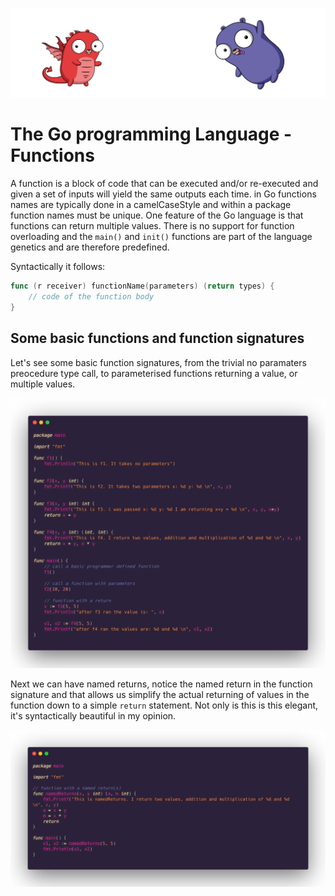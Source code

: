![](/assets/gologo.png)

# The Go programming Language - Functions

A function is a block of code that can be executed and/or re-executed and given a set of inputs will yield the same outputs each time. in Go functions names are typically done in a camelCaseStyle and within a package function names must be unique. One feature of the Go language is that functions can return multiple values. There is no support for function overloading and the `main()` and `init()` functions are part of the language genetics and are therefore predefined.

Syntactically it follows:

```go
func (r receiver) functionName(parameters) (return types) {
    // code of the function body
}
```

## Some basic functions and function signatures

Let's see some basic function signatures, from the trivial no paramaters preocedure type call, to parameterised functions returning a value, or multiple values.

![](/assets/core/11/1101-funcs.png)

Next we can have named returns, notice the named return in the function signature and that allows us simplify the actual returning of values in the function down to a simple `return` statement. Not only is this is this elegant, it's syntactically beautiful in my opinion.

![](/assets/core/11/1102-named-returns.png)
